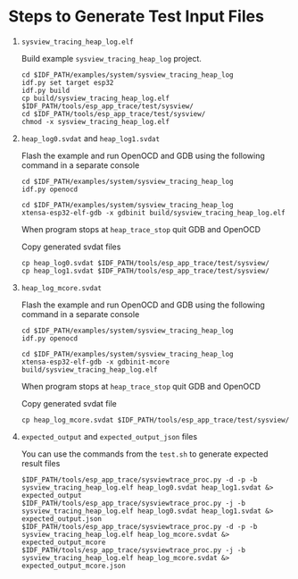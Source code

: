 # Steps to Generate Test Input Files

1. `sysview_tracing_heap_log.elf`

    Build example `sysview_tracing_heap_log` project.

    ```
    cd $IDF_PATH/examples/system/sysview_tracing_heap_log
    idf.py set target esp32
    idf.py build
    cp build/sysview_tracing_heap_log.elf $IDF_PATH/tools/esp_app_trace/test/sysview/
    cd $IDF_PATH/tools/esp_app_trace/test/sysview/
    chmod -x sysview_tracing_heap_log.elf
    ```

2. `heap_log0.svdat` and `heap_log1.svdat`

    Flash the example and run OpenOCD and GDB using the following command in a separate console

    ```
    cd $IDF_PATH/examples/system/sysview_tracing_heap_log
    idf.py openocd
    ```

    ```
    cd $IDF_PATH/examples/system/sysview_tracing_heap_log
    xtensa-esp32-elf-gdb -x gdbinit build/sysview_tracing_heap_log.elf
    ```
    When program stops at `heap_trace_stop`  quit GDB and OpenOCD

    Copy generated svdat files
    ```
    cp heap_log0.svdat $IDF_PATH/tools/esp_app_trace/test/sysview/
    cp heap_log1.svdat $IDF_PATH/tools/esp_app_trace/test/sysview/
    ```

3. `heap_log_mcore.svdat`

    Flash the example and run OpenOCD and GDB using the following command in a separate console

    ```
    cd $IDF_PATH/examples/system/sysview_tracing_heap_log
    idf.py openocd
    ```

    ```
    cd $IDF_PATH/examples/system/sysview_tracing_heap_log
    xtensa-esp32-elf-gdb -x gdbinit-mcore build/sysview_tracing_heap_log.elf
    ```
    When program stops at `heap_trace_stop`  quit GDB and OpenOCD

    Copy generated svdat file
    ```
    cp heap_log_mcore.svdat $IDF_PATH/tools/esp_app_trace/test/sysview/
    ```

4. `expected_output` and `expected_output_json` files

    You can use the commands from the `test.sh` to generate expected result files

    ```
    $IDF_PATH/tools/esp_app_trace/sysviewtrace_proc.py -d -p -b sysview_tracing_heap_log.elf heap_log0.svdat heap_log1.svdat &> expected_output
    $IDF_PATH/tools/esp_app_trace/sysviewtrace_proc.py -j -b sysview_tracing_heap_log.elf heap_log0.svdat heap_log1.svdat &> expected_output.json
    $IDF_PATH/tools/esp_app_trace/sysviewtrace_proc.py -d -p -b sysview_tracing_heap_log.elf heap_log_mcore.svdat &> expected_output_mcore
    $IDF_PATH/tools/esp_app_trace/sysviewtrace_proc.py -j -b sysview_tracing_heap_log.elf heap_log_mcore.svdat &> expected_output_mcore.json
    ```
